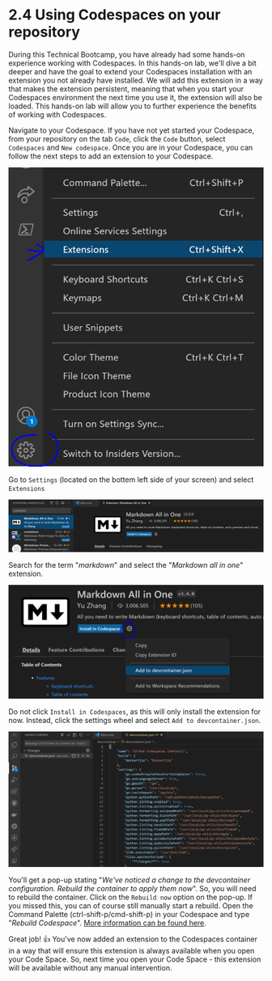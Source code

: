 # 2.4 Using Codespaces on your repository
During this Technical Bootcamp, you have already had some hands-on experience working with Codespaces. In this hands-on lab, we'll dive a bit deeper and have the goal to extend your Codespaces installation with an extension you not already have installed. We will add this extension in a way that makes the extension persistent, meaning that when you start your Codespaces environment the next time you use it, the extension will also be loaded. This hands-on lab will allow you to further experience the benefits of working with Codespaces.

Navigate to your Codespace. If you have not yet started your Codespace, from your repository on the tab `Code`, click the `Code` button, select `Codespaces` and `New codespace`. Once you are in your Codespace, you can follow the next steps to add an extension to your Codespace.

![Codespaces - Settings](../images/codespacesextensions.PNG)

Go to `Settings` (located on the bottem left side of your screen) and select `Extensions` 

![Codespaces - Search for markdown](../images/codespacesmarkdown.PNG)

Search for the term "*markdown*" and select the "*Markdown all in one*" extension.

![Codespaces - Add to devcontainer.json](../images/codespacesaddtodevcontainer.PNG)

Do not click `Install in Codespaces`, as this will only install the extension for now. Instead, click the settings wheel and select `Add to devcontainer.json`. 

![Codespaces - Add to devcontainer.json](../images/codespacesdevcontainer.PNG)

You'll get a pop-up stating "*We've noticed a change to the devcontainer configuration. Rebuild the container to apply them now*". So, you will need to rebuild the container. 
Click on the `Rebuild now` option on the pop-up. If you missed this, you can of course still manually start a rebuild. Open the Command Palette (ctrl-shift-p/cmd-shift-p) in your Codespace and type "*Rebuild Codespace*". [More information can be found here](https://docs.github.com/en/codespaces/customizing-your-codespace/configuring-codespaces-for-your-project#applying-changes-to-your-configuration).

Great job! :thumbsup: You've now added an extension to the Codespaces container in a way that will ensure this extension is always available when you open your Code Space. So, next time you open your Code Space - this extension will be available without any manual intervention.
